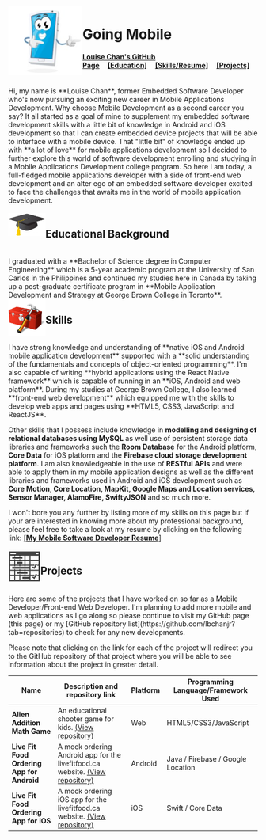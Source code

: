 <img align="left" src="./images/mobile_icon.png" alt="Mobile phone cartoon" width=150 />

# Going Mobile
#### [Louise Chan's GitHub Page](#going-mobile)     [[Education]](#educational-background)     [[Skills/Resume]](#skills)     [[Projects]](#projects)
<br>
Hi, my name is **Louise Chan**, former Embedded Software Developer who's now pursuing an exciting new career in Mobile Applications Development. Why choose Mobile Development as a second career you say? It all started as a goal of mine to supplement my embedded software development skills with a little bit of knowledge in Android and iOS development so that I can create embedded device projects that will be able to interface with a mobile device. That "little bit" of knowledge ended up with **a lot of love** for mobile applications development so I decided to further explore this world of software development enrolling and studying in a Mobile Applications Development college program. So here I am today, a full-fledged mobile applications developer with a side of front-end web development and an alter ego of an embedded software developer excited to face the challenges that awaits me in the world of mobile application development.  
<br><br>
<img align="left" src="./images/graduation_cap.png" alt="Graduation cap icon" width=75 />

## Educational Background
<br>
I graduated with a **Bachelor of Science degree in Computer Engineering** which is a 5-year academic program at the University of San Carlos in the Philippines and continued my studies here in Canada by taking up a post-graduate certificate program in **Mobile Application Development and Strategy at George Brown College in Toronto**.  

<img align="left" src="./images/toolbox.png" alt="Toolbox icon" width=75 /> 

## Skills
<br>
I have strong knowledge and understanding of **native iOS and Android mobile application development** supported with a **solid understanding of the fundamentals and concepts of object-oriented programming**. I'm also capable of writing **hybrid applications using the React Native framework** which is capable of running in an **iOS, Android and web platform**. During my studies at George Brown College, I also learned **front-end web development** which equipped me with the skills to develop web apps and pages using **HTML5, CSS3, JavaScript and ReactJS**.   

Other skills that I possess include knowledge in **modelling and designing of relational databases using MySQL** as well use of persistent storage data libraries and frameworks such the **Room Database** for the Android platform, **Core Data** for iOS platform and the **Firebase cloud storage development platform**. I am also knowledgeable in the use of **RESTful APIs** and were able to apply them in my mobile application designs as well as the different libraries and frameworks used in Android and iOS development such as **Core Motion, Core Location, MapKit, Google Maps and Location services, Sensor Manager, AlamoFire, SwiftyJSON** and so much more.

I won't bore you any further by listing more of my skills on this page but if your are interested in knowing more about my professional background, please feel free to take a look at my resume by clicking on the following link: <a href="./docs/LChan Mobile Developer Resume.pdf" target="_blank">[**My Mobile Software Developer Resume**]</a>
<br /><br />
<img align="left" src="./images/project_icon.png" alt="Project schedule icon" width=65 /> 

## Projects
<br />
Here are some of the projects that I have worked on so far as a Mobile Developer/Front-end Web Developer. I'm planning to add more mobile and web applications as I go along so please continue to visit my GitHub page (this page) or my [GitHub repository list](https://github.com/lbchanjr?tab=repositories) to check for any new developments.   

Please note that clicking on the link for each of the project will redirect you to the GitHub repository of that project where you will be able to see information about the project in greater detail.  

Name | Description and repository link | Platform | Programming Language/Framework Used
---------------- | ----------------- | ------------------- | --------------
**Alien Addition Math Game** | An educational shooter game for kids. [(View repository)](https://github.com/lbchanjr/Alien-Addition/blob/master/README.md) | Web | HTML5/CSS3/JavaScript
**Live Fit Food Ordering App for Android** | A mock ordering Android app for the livefitfood.ca website. [(View repository)](https://github.com/lbchanjr/LiveFitAndroid/blob/master/README.md) | Android | Java / Firebase / Google Location
**Live Fit Food Ordering App for iOS** | A mock ordering iOS app for the livefitfood.ca website. [(View repository)](https://github.com/lbchanjr/LiveFitFood-iOS-/blob/master/README.md) | iOS | Swift / Core Data






